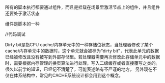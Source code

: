 所有的脚本执行都要通过组件，而且是挂载在场景里激活节点上的组件，并且组件还要处于激活状态

组件是脚本的一种

//代码调试

Dirty bit是指CPU cache/内存单元中的一种存储位状态，当处理器修改了某个cache/内存单元中的数据时，这个单元就会被标为“dirty bit"，代表此单元的数据已经被修改且没有被写到外部存储里。若处理器需要再次修改此存储单元中的数据时，需要根据内存管理的换页算法进行处理，写入二级缓存或者直接覆写之类的。很久以前学的知识，已经记不清楚了，可能表述略有不严谨的地方。
另外现在不仅在体系结构中，常见的CACHE系统设计都会用到这个概念。
